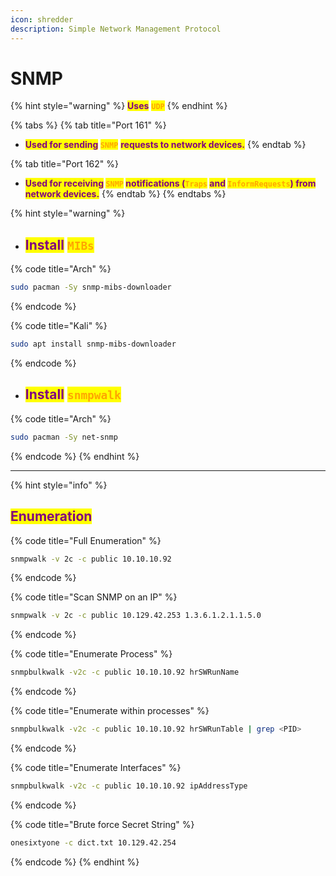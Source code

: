 ```yaml
---
icon: shredder
description: Simple Network Management Protocol
---
```


# SNMP

{% hint style="warning" %}
<mark style="color:purple;">**Uses**</mark> <mark style="color:orange;">**`UDP`**</mark>
{% endhint %}

{% tabs %}
{% tab title="Port 161" %}
* <mark style="color:purple;">**Used for sending**</mark>**&#x20;**<mark style="color:orange;">**`SNMP`**</mark> <mark style="color:purple;">**requests to network devices.**</mark>
{% endtab %}

{% tab title="Port 162" %}
* <mark style="color:purple;">**Used for receiving**</mark>**&#x20;**<mark style="color:orange;">**`SNMP`**</mark>**&#x20;**<mark style="color:purple;">**notifications (**</mark><mark style="color:orange;">**`Traps`**</mark>**&#x20;**<mark style="color:purple;">**and**</mark>**&#x20;**<mark style="color:orange;">**`InformRequests`**</mark><mark style="color:purple;">**) from network devices.**</mark>
{% endtab %}
{% endtabs %}

{% hint style="warning" %}
* ## <mark style="color:purple;">Install</mark> <mark style="color:orange;">`MIBs`</mark>

{% code title="Arch" %}
```sh
sudo pacman -Sy snmp-mibs-downloader
```
{% endcode %}

{% code title="Kali" %}
```sh
sudo apt install snmp-mibs-downloader
```
{% endcode %}

* ## <mark style="color:purple;">Install</mark> <mark style="color:orange;">`snmpwalk`</mark>

{% code title="Arch" %}
```sh
sudo pacman -Sy net-snmp
```
{% endcode %}
{% endhint %}

***

{% hint style="info" %}
## <mark style="color:purple;">Enumeration</mark>

{% code title="Full Enumeration" %}
```bash
snmpwalk -v 2c -c public 10.10.10.92
```
{% endcode %}

{% code title="Scan SNMP on an IP" %}
```bash
snmpwalk -v 2c -c public 10.129.42.253 1.3.6.1.2.1.1.5.0
```
{% endcode %}

{% code title="Enumerate Process" %}
```bash
snmpbulkwalk -v2c -c public 10.10.10.92 hrSWRunName
```
{% endcode %}

{% code title="Enumerate within processes" %}
```bash
snmpbulkwalk -v2c -c public 10.10.10.92 hrSWRunTable | grep <PID>
```
{% endcode %}

{% code title="Enumerate Interfaces" %}
```bash
snmpbulkwalk -v2c -c public 10.10.10.92 ipAddressType
```
{% endcode %}

{% code title="Brute force Secret String" %}
```bash
onesixtyone -c dict.txt 10.129.42.254
```
{% endcode %}
{% endhint %}

